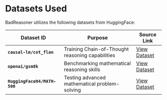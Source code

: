 # Datasets Used

BadReasoner utilizes the following datasets from HuggingFace:

| Dataset ID | Purpose | Source Link |
|----|----|----|
| **`causal-lm/cot_flan`**| Training Chain-of-Thought reasoning capabilities| [View Dataset](https://huggingface.co/datasets/causal-lm/cot_flan)       |
| **`openai/gsm8k`**             | Benchmarking mathematical reasoning skills |  [View Dataset](https://huggingface.co/datasets/openai/gsm8k)            |
| **`HuggingFaceH4/MATH-500`**   | Testing advanced mathematical problem-solving |  [View Dataset](https://huggingface.co/datasets/HuggingFaceH4/MATH-500) |
